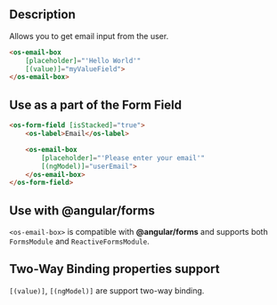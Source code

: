 ## Description

Allows you to get email input from the user.

```html
<os-email-box
    [placeholder]="'Hello World'"
    [(value)]="myValueField">
</os-email-box>
```

## Use as a part of the Form Field

```html
<os-form-field [isStacked]="true">
    <os-label>Email</os-label>

    <os-email-box
        [placeholder]="'Please enter your email'"
        [(ngModel)]="userEmail">
    </os-email-box>
</os-form-field>
```

## Use with **@angular/forms**

`<os-email-box>` is compatible with **@angular/forms** and supports both `FormsModule` and `ReactiveFormsModule`.

## Two-Way Binding properties support

`[(value)]`, `[(ngModel)]` are support two-way binding.
